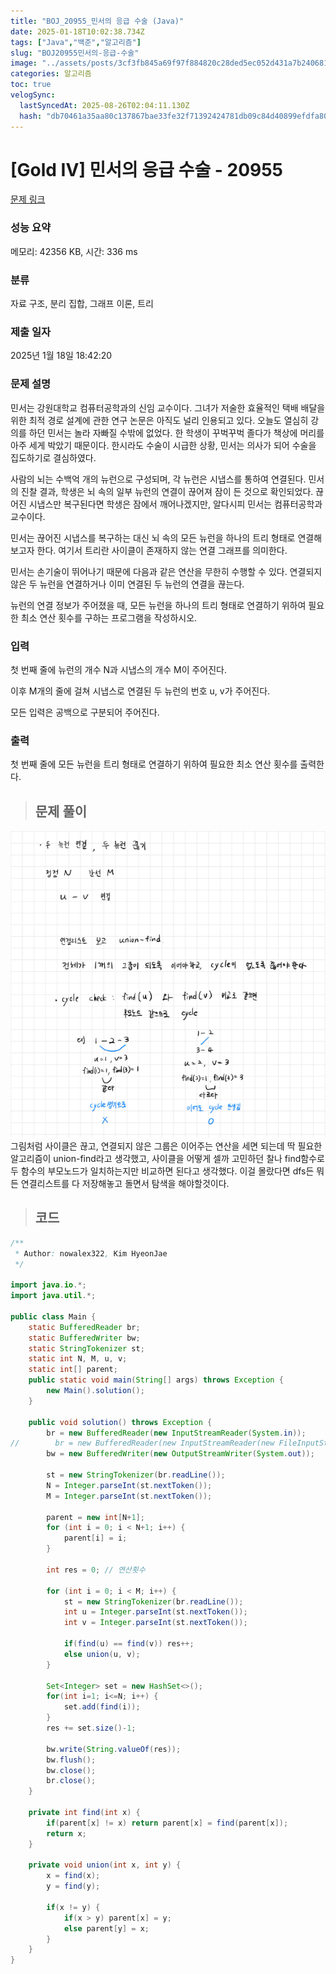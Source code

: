 ```yaml
---
title: "BOJ_20955_민서의 응급 수술 (Java)"
date: 2025-01-18T10:02:38.734Z
tags: ["Java","백준","알고리즘"]
slug: "BOJ20955민서의-응급-수술"
image: "../assets/posts/3cf3fb845a69f97f884820c28ded5ec052d431a7b24068130a2f434e1754102d.png"
categories: 알고리즘
toc: true
velogSync:
  lastSyncedAt: 2025-08-26T02:04:11.130Z
  hash: "db70461a35aa80c137867bae33fe32f71392424781db09c84d40899efdfa8029"
---
```


# [Gold IV] 민서의 응급 수술 - 20955 

[문제 링크](https://www.acmicpc.net/problem/20955) 

### 성능 요약

메모리: 42356 KB, 시간: 336 ms

### 분류

자료 구조, 분리 집합, 그래프 이론, 트리

### 제출 일자

2025년 1월 18일 18:42:20

### 문제 설명

<p>민서는 강원대학교 컴퓨터공학과의 신임 교수이다. 그녀가 저술한 효율적인 택배 배달을 위한 최적 경로 설계에 관한 연구 논문은 아직도 널리 인용되고 있다. 오늘도 열심히 강의를 하던 민서는 놀라 자빠질 수밖에 없었다. 한 학생이 꾸벅꾸벅 졸다가 책상에 머리를 아주 세게 박았기 때문이다. 한시라도 수술이 시급한 상황, 민서는 의사가 되어 수술을 집도하기로 결심하였다.</p>

<p>사람의 뇌는 수백억 개의 뉴런으로 구성되며, 각 뉴런은 시냅스를 통하여 연결된다. 민서의 진찰 결과, 학생은 뇌 속의 일부 뉴런의 연결이 끊어져 잠이 든 것으로 확인되었다. 끊어진 시냅스만 복구된다면 학생은 잠에서 깨어나겠지만, 알다시피 민서는 컴퓨터공학과 교수이다.</p>

<p>민서는 끊어진 시냅스를 복구하는 대신 뇌 속의 모든 뉴런을 하나의 트리 형태로 연결해보고자 한다. 여기서 트리란 사이클이 존재하지 않는 연결 그래프를 의미한다.</p>

<p>민서는 손기술이 뛰어나기 때문에 다음과 같은 연산을 무한히 수행할 수 있다. 연결되지 않은 두 뉴런을 연결하거나 이미 연결된 두 뉴런의 연결을 끊는다.</p>

<p>뉴런의 연결 정보가 주어졌을 때, 모든 뉴런을 하나의 트리 형태로 연결하기 위하여 필요한 최소 연산 횟수를 구하는 프로그램을 작성하시오.</p>

### 입력 

 <p>첫 번째 줄에 뉴런의 개수 N과 시냅스의 개수 M이 주어진다.</p>

<p>이후 M개의 줄에 걸쳐 시냅스로 연결된 두 뉴런의 번호 u, v가 주어진다.</p>

<p>모든 입력은 공백으로 구분되어 주어진다.</p>

### 출력 

 <p>첫 번째 줄에 모든 뉴런을 트리 형태로 연결하기 위하여 필요한 최소 연산 횟수를 출력한다.</p>



> ## 문제 풀이

![](/assets/posts/3cf3fb845a69f97f884820c28ded5ec052d431a7b24068130a2f434e1754102d.png)
그림처럼 사이클은 끊고, 연결되지 않은 그룹은 이어주는 연산을 세면 되는데 딱 필요한 알고리즘이 union-find라고 생각했고, 사이클을 어떻게 셀까 고민하던 찰나 find함수로 두 함수의 부모노드가 일치하는지만 비교하면 된다고 생각했다. 이걸 몰랐다면 dfs든 뭐든 연결리스트를 다 저장해놓고 돌면서 탐색을 해야할것이다. 

> ## 코드

```java
/**
 * Author: nowalex322, Kim HyeonJae
 */

import java.io.*;
import java.util.*;

public class Main {
    static BufferedReader br;
    static BufferedWriter bw;
    static StringTokenizer st;
    static int N, M, u, v;
    static int[] parent;
    public static void main(String[] args) throws Exception {
        new Main().solution();
    }

    public void solution() throws Exception {
        br = new BufferedReader(new InputStreamReader(System.in));
//        br = new BufferedReader(new InputStreamReader(new FileInputStream("src/main/java/BOJ_20955_민서의응급수술/input.txt")));
        bw = new BufferedWriter(new OutputStreamWriter(System.out));
        
        st = new StringTokenizer(br.readLine());
        N = Integer.parseInt(st.nextToken());
        M = Integer.parseInt(st.nextToken());

        parent = new int[N+1];
        for (int i = 0; i < N+1; i++) {
            parent[i] = i;
        }

        int res = 0; // 연산횟수

        for (int i = 0; i < M; i++) {
            st = new StringTokenizer(br.readLine());
            int u = Integer.parseInt(st.nextToken());
            int v = Integer.parseInt(st.nextToken());

            if(find(u) == find(v)) res++;
            else union(u, v);
        }

        Set<Integer> set = new HashSet<>();
        for(int i=1; i<=N; i++) {
            set.add(find(i));
        }
        res += set.size()-1;

        bw.write(String.valueOf(res));
        bw.flush();
        bw.close();
        br.close();
    }

    private int find(int x) {
        if(parent[x] != x) return parent[x] = find(parent[x]);
        return x;
    }

    private void union(int x, int y) {
        x = find(x);
        y = find(y);

        if(x != y) {
            if(x > y) parent[x] = y;
            else parent[y] = x;
        }
    }
}
```